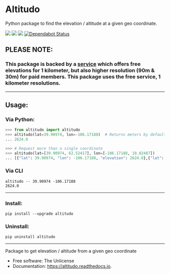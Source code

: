 
# Altitudo

Python package to find the elevation / altitude at a given geo coordinate.

[![](https://img.shields.io/pypi/v/altitudo.svg)](https://pypi.python.org/pypi/altitudo) 
[![](https://travis-ci.com/milesgranger/altitudo.svg?branch=master)](https://travis-ci.com/milesgranger/altitudo)
[![](https://readthedocs.org/projects/altitudo/badge/?version=latest)](https://altitudo.readthedocs.io/en/latest/?badge=latest)
[![Dependabot Status](https://api.dependabot.com/badges/status?host=github&repo=milesgranger/altitudo)](https://dependabot.com)


## PLEASE NOTE:

### This package is backed by a [service](https://elevation-api.io) which offers free elevations for 1 kilometer, but also higher resolution (90m & 30m) for paid members. This package uses the free service, 1 kilometer resolutions.

---

## Usage:

### Via Python:
```python
>>> from altitudo import altitudo
>>> altitudo(lat=39.90974, lon=-106.17188)  # Returns meters by default
... 2624.0

>>> # Request more than a single coordinate
>>> altitudo(lat=[39.90974, 62.52417], lon=[-106.17188, 10.02487])
... [{"lat": 39.90974, "lon": -106.17188, "elevation": 2624.0},{"lat": 62.52417, "lon": 10.02487, "elevation": 1111.0}]
```

### Via CLI
```
altitudo -- 39.90974 -106.17188
2624.0
```

---

### Install:

```pip install --upgrade altitudo```

### Uninstall:
```pip uninstall altitudo```


---

Package to get elevation / altitude from a given geo coordinate


* Free software: The Unlicense
* Documentation: https://altitudo.readthedocs.io.
